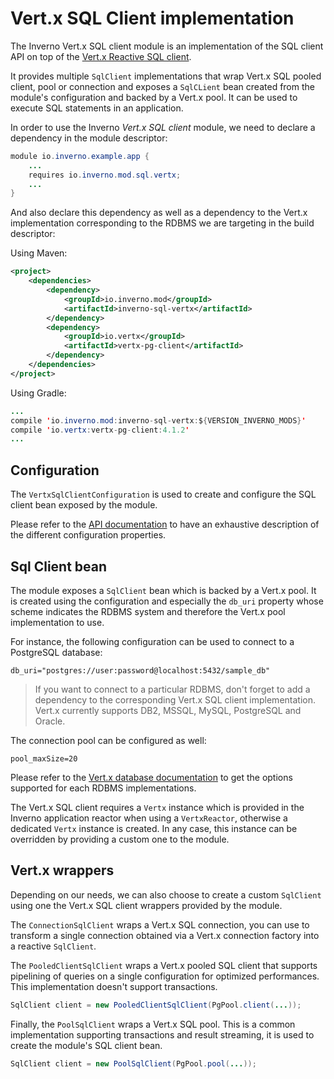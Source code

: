 [inverno-javadoc]: https://inverno.io/docs/release/api/index.html

[vertx-sql-client]: https://github.com/eclipse-vertx/vertx-sql-client
[vertx-database-doc]: https://vertx.io/docs/#databases

# Vert.x SQL Client implementation

The Inverno Vert.x SQL client module is an implementation of the SQL client API on top of the [Vert.x Reactive SQL client][vertx-sql-client].

It provides multiple `SqlClient` implementations that wrap Vert.x SQL pooled client, pool or connection and exposes a `SqlCLient` bean created from the module's configuration and backed by a Vert.x pool. It can be used to execute SQL statements in an application.

In order to use the Inverno *Vert.x SQL client* module, we need to declare a dependency in the module descriptor:

```java
module io.inverno.example.app {
    ...
    requires io.inverno.mod.sql.vertx;
    ...
}
```

And also declare this dependency as well as a dependency to the Vert.x implementation corresponding to the RDBMS we are targeting in the build descriptor:

Using Maven:

```xml
<project>
    <dependencies>
        <dependency>
            <groupId>io.inverno.mod</groupId>
            <artifactId>inverno-sql-vertx</artifactId>
        </dependency>
        <dependency>
            <groupId>io.vertx</groupId>
            <artifactId>vertx-pg-client</artifactId>
        </dependency>
    </dependencies>
</project>
```

Using Gradle:

```java
...
compile 'io.inverno.mod:inverno-sql-vertx:${VERSION_INVERNO_MODS}'
compile 'io.vertx:vertx-pg-client:4.1.2'
...
```

## Configuration

The `VertxSqlClientConfiguration` is used to create and configure the SQL client bean exposed by the module.

Please refer to the [API documentation][inverno-javadoc] to have an exhaustive description of the different configuration properties.

## Sql Client bean

The module exposes a `SqlClient` bean which is backed by a Vert.x pool. It is created using the configuration and especially the `db_uri` property whose scheme indicates the RDBMS system and therefore the Vert.x pool implementation to use.

For instance, the following configuration can be used to connect to a PostgreSQL database:

```plaintext
db_uri="postgres://user:password@localhost:5432/sample_db"
```

> If you want to connect to a particular RDBMS, don't forget to add a dependency to the corresponding Vert.x SQL client implementation. Vert.x currently supports DB2, MSSQL, MySQL, PostgreSQL and Oracle.

The connection pool can be configured as well: 

```plaintext
pool_maxSize=20
```

Please refer to the [Vert.x database documentation][vertx-database-doc] to get the options supported for each RDBMS implementations.

The Vert.x SQL client requires a `Vertx` instance which is provided in the Inverno application reactor when using a `VertxReactor`, otherwise a dedicated `Vertx` instance is created. In any case, this instance can be overridden by providing a custom one to the module.

## Vert.x wrappers

Depending on our needs, we can also choose to create a custom `SqlClient` using one the Vert.x SQL client wrappers provided by the module.

The `ConnectionSqlClient` wraps a Vert.x SQL connection, you can use to transform a single connection obtained via a Vert.x connection factory into a reactive `SqlClient`.

The `PooledClientSqlClient` wraps a Vert.x pooled SQL client that supports pipelining of queries on a single configuration for optimized performances. This implementation doesn't support transactions.

```java
SqlClient client = new PooledClientSqlClient(PgPool.client(...));
```

Finally, the `PoolSqlClient` wraps a Vert.x SQL pool. This is a common implementation supporting transactions and result streaming, it is used to create the module's SQL client bean.

```java
SqlClient client = new PoolSqlClient(PgPool.pool(...));
```
